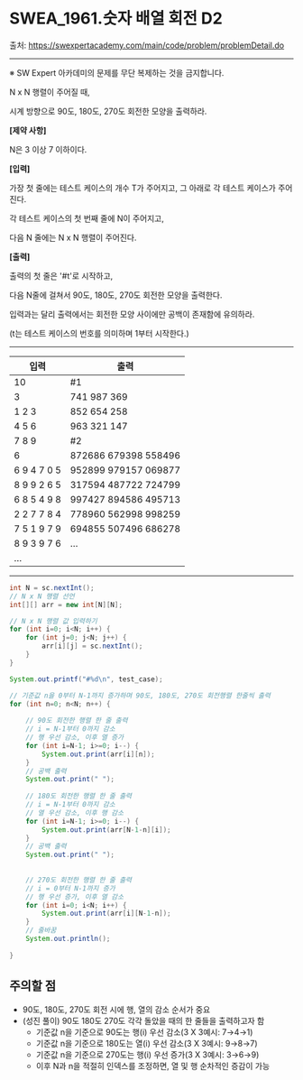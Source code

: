 # SWEA_1961.숫자 배열 회전 D2

출처: https://swexpertacademy.com/main/code/problem/problemDetail.do

---
※ SW Expert 아카데미의 문제를 무단 복제하는 것을 금지합니다.

N x N 행렬이 주어질 때,

시계 방향으로 90도, 180도, 270도 회전한 모양을 출력하라.


__[제약 사항]__

N은 3 이상 7 이하이다.

__[입력]__

가장 첫 줄에는 테스트 케이스의 개수 T가 주어지고, 그 아래로 각 테스트 케이스가 주어진다.

각 테스트 케이스의 첫 번째 줄에 N이 주어지고,

다음 N 줄에는 N x N 행렬이 주어진다.

__[출력]__

출력의 첫 줄은 '#t'로 시작하고,

다음 N줄에 걸쳐서 90도, 180도, 270도 회전한 모양을 출력한다.

입력과는 달리 출력에서는 회전한 모양 사이에만 공백이 존재함에 유의하라.

(t는 테스트 케이스의 번호를 의미하며 1부터 시작한다.)

---


|입력  | 출력|
| ----------- | -------------- |
|10  |#1  |
|3  |741 987 369|
|1 2 3  | 852 654 258
|4 5 6  |963 321 147
|7 8 9  |#2
|6  |872686 679398 558496
|6 9 4 7 0 5  |952899 979157 069877
|8 9 9 2 6 5  |317594 487722 724799
|6 8 5 4 9 8  |997427 894586 495713
|2 2 7 7 8 4  |778960 562998 998259
|7 5 1 9 7 9  |694855 507496 686278
|8 9 3 9 7 6  |…|
|…  |

---


```java
int N = sc.nextInt();
// N x N 행렬 선언
int[][] arr = new int[N][N];

// N x N 행렬 값 입력하기
for (int i=0; i<N; i++) {
    for (int j=0; j<N; j++) {
        arr[i][j] = sc.nextInt();
    }
}

System.out.printf("#%d\n", test_case);

// 기준값 n을 0부터 N-1까지 증가하며 90도, 180도, 270도 회전행렬 한줄씩 출력
for (int n=0; n<N; n++) {
    
    // 90도 회전한 행렬 한 줄 출력
    // i = N-1부터 0까지 감소
    // 행 우선 감소, 이후 열 증가
    for (int i=N-1; i>=0; i--) {
        System.out.print(arr[i][n]);		
    }
    // 공백 출력
    System.out.print(" ");
    
    // 180도 회전한 행렬 한 줄 출력
    // i = N-1부터 0까지 감소
    // 열 우선 감소, 이후 행 감소
    for (int i=N-1; i>=0; i--) {
        System.out.print(arr[N-1-n][i]);
    }
    // 공백 출력
    System.out.print(" ");
    
    
    // 270도 회전한 행렬 한 줄 출력
    // i = 0부터 N-1까지 증가
    // 행 우선 증가, 이후 열 감소
    for (int i=0; i<N; i++) {
        System.out.print(arr[i][N-1-n]);
    }
    // 줄바꿈
    System.out.println();
    
}

```

## 주의할 점
- 90도, 180도, 270도 회전 시에 행, 열의 감소 순서가 중요
- (성진 풀이) 90도 180도 270도 각각 돌았을 때의 한 줄들을 출력하고자 함
    - 기준값 n을 기준으로 90도는 행(i) 우선 감소(3 X 3예시: 7&rightarrow;4&rightarrow;1)
    - 기준값 n을 기준으로 180도는 열(i) 우선 감소(3 X 3예시: 9&rightarrow;8&rightarrow;7)
    - 기준값 n을 기준으로 270도는 행(i) 우선 증가(3 X 3예시: 3&rightarrow;6&rightarrow;9)
    - 이후 N과 n을 적절히 인덱스를 조정하면, 열 및 행 순차적인 증감이 가능


    